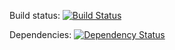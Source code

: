 Build status: [![Build Status](https://travis-ci.org/vladimir-tikhonov/what_the_day.svg?branch=master)](https://travis-ci.org/vladimir-tikhonov/what_the_day)

Dependencies: [![Dependency Status](https://www.versioneye.com/user/projects/5803613da23d52003c54dfd6/badge.svg?style=flat)](https://www.versioneye.com/user/projects/5803613da23d52003c54dfd6)
